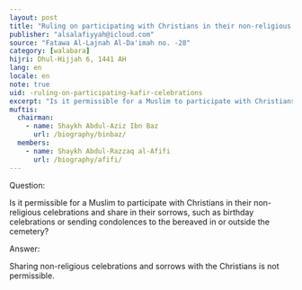 ```yaml
---
layout: post
title: "Ruling on participating with Christians in their non-religious celebrations"
publisher: "alsalafiyyah@icloud.com"
source: "Fatawa Al-Lajnah Al-Da'imah no. -28"
category: [walabara]
hijri: Dhul-Hijjah 6, 1441 AH
lang: en
locale: en
note: true
uid: -ruling-on-participating-kafir-celebrations
excerpt: "Is it permissible for a Muslim to participate with Christians in their non-religious celebrations and share in their sorrows, such as birthday celebrations or sending condolences to the bereaved in or outside the cemetery?"
muftis:
  chairman: 
    - name: Shaykh Abdul-Aziz Ibn Baz
      url: /biography/binbaz/
  members: 
    - name: Shaykh Abdul-Razzaq al-Afifi
      url: /biography/afifi/
---
```


Question: 

Is it permissible for a Muslim to participate with Christians in their non-religious celebrations and share in their sorrows, such as birthday celebrations or sending condolences to the bereaved in or outside the cemetery?

Answer:

Sharing non-religious celebrations and sorrows with the Christians is not permissible.
